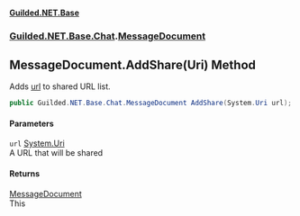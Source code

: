 
#### [Guilded.NET.Base](Guilded_NET_Base 'Guilded_NET_Base')
### [Guilded.NET.Base.Chat](Guilded_NET_Base#Guilded_NET_Base_Chat 'Guilded.NET.Base.Chat').[MessageDocument](MessageDocument 'Guilded.NET.Base.Chat.MessageDocument')
## MessageDocument.AddShare(Uri) Method
Adds [url](MessageDocument_AddShare(Uri)#Guilded_NET_Base_Chat_MessageDocument_AddShare(System_Uri)_url 'Guilded.NET.Base.Chat.MessageDocument.AddShare(System.Uri).url') to shared URL list.  
```csharp
public Guilded.NET.Base.Chat.MessageDocument AddShare(System.Uri url);
```

#### Parameters
<a name='Guilded_NET_Base_Chat_MessageDocument_AddShare(System_Uri)_url'></a>
`url` [System.Uri](https://docs.microsoft.com/en-us/dotnet/api/System.Uri 'System.Uri')  
A URL that will be shared
  

#### Returns
[MessageDocument](MessageDocument 'Guilded.NET.Base.Chat.MessageDocument')  
This
